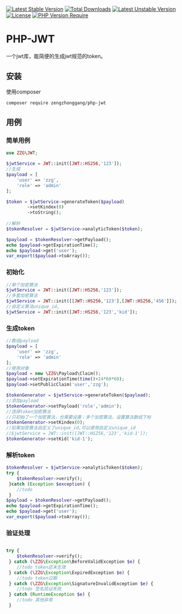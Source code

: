 [![Latest Stable Version](http://poser.pugx.org/zengzhonggang/php-jwt/v)](https://packagist.org/packages/zengzhonggang/php-jwt) 
[![Total Downloads](http://poser.pugx.org/zengzhonggang/php-jwt/downloads)](https://packagist.org/packages/zengzhonggang/php-jwt) 
[![Latest Unstable Version](http://poser.pugx.org/zengzhonggang/php-jwt/v/unstable)](https://packagist.org/packages/zengzhonggang/php-jwt) 
[![License](http://poser.pugx.org/zengzhonggang/php-jwt/license)](https://packagist.org/packages/zengzhonggang/php-jwt) 
[![PHP Version Require](http://poser.pugx.org/zengzhonggang/php-jwt/require/php)](https://packagist.org/packages/zengzhonggang/php-jwt)
# PHP-JWT
一个jwt库，能简便的生成jwt规范的token。

## 安装
使用composer
```shell
composer require zengzhonggang/php-jwt
```

## 用例
### 简单用例
```php
use ZZG\JWT;

$jwtService = JWT::init([JWT::HS256,'123']);
//生成
$payload = [
    'user' => 'zzg',
    'role' => 'admin'
];

$token = $jwtService->generateToken($payload)
        ->setKindex(0)
        ->toString();
        
//解析
$tokenResolver = $jwtService->analyticToken($token);

$payload = $tokenResolver->getPayload();
echo $payload->getExpirationTime();
echo $payload->get('user');
var_export($payload->toArray());
```
### 初始化
```php
//单个加密算法
$jwtService = JWT::init([JWT::HS256,'123']);
//多套加密算法
$jwtService = JWT::init([[JWT::HS256,'123'],[JWT::HS256,'456']]);
//自定义算法unique_id,
$jwtService = JWT::init([JWT::HS256,'123','kid']);
```
### 生成token
```php
//数组payload
$payload = [
    'user' => 'zzg',
    'role' => 'admin'
];
//使用对象
$payload = new \ZZG\Payload\Claim();
$payload->setExpirationTime(time()+24*60*60);
$payload->setPublicClaim('user','zzg');

$tokenGenerator = $jwtService->generateToken($payload);
//添加payload
$tokenGenerator->setPayload('role','admin');
//选择token加密算法
//只初始了一个加密算法，也需要设置；多个加密算法，设置算法数组下标
$tokenGenerator->setKindex(0);
//如果加密算法自定义了unique_id,可以使用自定义unique_id
//$jwtService = JWT::init([JWT::HS256,'123','kid-1']);
$tokenGenerator->setKid('kid-1');
```

### 解析token

```php
$tokenResolver = $jwtService->analyticToken($token);
try {
    $tokenResolver->verify();
 }catch (Exception $exception) {
    //todo
 }
$payload = $tokenResolver->getPayload();
echo $payload->getExpirationTime();
echo $payload->get('user');
var_export($payload->toArray());
```
### 验证处理
```php

try {
    $tokenResolver->verify();
 } catch (\ZZG\Exception\BeforeValidException $e) {
    //todo token还未生效
 } catch (\ZZG\Exception\ExpiredException $e) {
    //todo token过期
 } catch (\ZZG\Exception\SignatureInvalidException $e) {
    //todo 签名验证失败
 } catch (RuntimeException $e) {
    //todo 其他异常
 }
```
